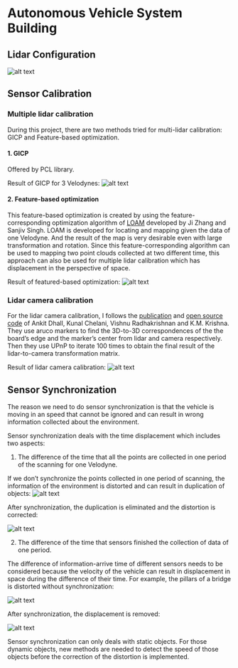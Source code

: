 # Autonomous Vehicle System Building
## Lidar Configuration
![alt text](src/images/lidar.png "configuration")

## Sensor Calibration
### Multiple lidar calibration
During this project, there are two methods tried for multi-lidar calibration: GICP and Feature-based optimization.
#### 1. GICP
Offered by PCL library. 

Result of GICP for 3 Velodynes:
![alt text](https://github.com/mshenyu/Selfdriving-perception-system/tree/master/src/images/GICP.png "GICP")

#### 2. Feature-based optimization
This feature-based optimization is created by using the feature-corresponding optimization algorithm of [LOAM](http://www.roboticsproceedings.org/rss10/p07.pdf) developed by Ji Zhang and Sanjiv Singh. LOAM is developed for locating and mapping given the data of one Velodyne. And the result of the map is very desirable even with large  transformation and rotation. Since this feature-corresponding algorithm can be used to mapping two point clouds collected at two different time, this approach can also be used for multiple lidar calibration which has displacement in the perspective of space. 

Result of featured-based optimization:
![alt text](src/images/lm.png "feature-based optimization")

### Lidar camera calibration
For the lidar camera calibration, I follows the [publication](https://arxiv.org/abs/1705.09785) and [open source code](https://github.com/ankitdhall/lidar_camera_calibration) of Ankit Dhall, Kunal Chelani, Vishnu Radhakrishnan and K.M. Krishna. They use aruco markers to find the 3D-to-3D correspondences of the the board’s edge and the marker’s center from lidar and camera respectively. Then they use UPnP to iterate 100 times to obtain the final result of the lidar-to-camera transformation matrix.

Result of lidar camera calibration:
![alt text](src/images/lidar_cam.png "lidar camera calibration")

## Sensor Synchronization
The reason we need to do sensor synchronization is that the vehicle is moving in an speed that cannot be ignored and can result in wrong information collected about the environment.

Sensor synchronization deals with the time displacement which includes two aspects:

1. The difference of the time that all the points are collected in one period of the scanning for one Velodyne.

If we don’t synchronize the points collected in one period of scanning, the information of the environment is distorted and can result in duplication of objects:
![alt text](src/images/lidar_sync1.png "unsynchronized lidar points")

After synchronization, the duplication is eliminated and the distortion is corrected:

![alt text](src/images/lidar_sync2.png "synchronized lidar points")

2. The difference of the time that sensors finished the collection of data of one period.

The difference of information-arrive time of different sensors needs to be considered because the velocity of the vehicle can result in displacement in space during the difference of their time. For example, the pillars of a bridge is distorted without synchronization:

![alt text](src/images/multi_sync2.png "unsynchronized multiple lidar")

After synchronization, the displacement is removed:

![alt text](src/images/multi_sync1.png "synchronized multiple lidar")

Sensor synchronization can only deals with static objects. For those dynamic objects, new methods are needed to detect the speed of those objects before the correction of the distortion is implemented. 


